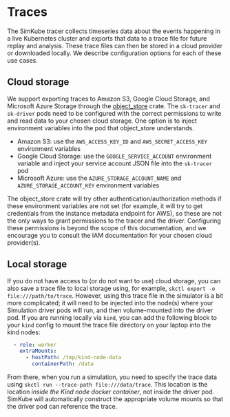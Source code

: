 <!--
template: docs.html
-->

# Traces

The SimKube tracer collects timeseries data about the events happening in a live Kubernetes cluster and exports that
data to a trace file for future replay and analysis.  These trace files can then be stored in a cloud provider or
downloaded locally.  We describe configuration options for each of these use cases.

## Cloud storage

We support exporting traces to Amazon S3, Google Cloud Storage, and Microsoft Azure Storage through the
[object\_store](https://docs.rs/object_store/latest/object_store/) crate.  The `sk-tracer` and `sk-driver` pods need to
be configured with the correct permissions to write and read data to your chosen cloud storage.  One option is to inject
environment variables into the pod that object\_store understands.

- Amazon S3: use the `AWS_ACCESS_KEY_ID` and `AWS_SECRET_ACCESS_KEY` environment variables
- Google Cloud Storage: use the `GOOGLE_SERVICE_ACCOUNT` environment variable and inject your service account JSON file
  into the `sk-tracer` pod
- Microsoft Azure: use the `AZURE_STORAGE_ACCOUNT_NAME` and `AZURE_STORAGE_ACCOUNT_KEY` environment variables

The object\_store crate will try other authentication/authorization methods if these environment variables are not set
(for example, it will try to get credentials from the instance metadata endpoint for AWS), so these are not the only
ways to grant permissions to the tracer and the driver.  Configuring these permissions is beyond the scope of this
documentation, and we encourage you to consult the IAM documentation for your chosen cloud provider(s).

## Local storage

If you do not have access to (or do not want to use) cloud storage, you can also save a trace file to local storage
using, for example, `skctl export -o file:///path/to/trace`.  However, using this trace file in the simulator is a bit
more complicated; it will need to be injected into the node(s) where your Simulation driver pods will run, and then
volume-mounted into the driver pod.  If you are running locally via `kind`, you can add the following block to your
`kind` config to mount the trace file directory on your laptop into the kind nodes:

```yaml
  - role: worker
    extraMounts:
      - hostPath: /tmp/kind-node-data
        containerPath: /data
```

From there, when you run a simulation, you need to specify the trace data using `skctl run --trace-path
file:///data/trace`.  This location is the location _inside the Kind node docker container_, not inside the driver pod.
SimKube will automatically construct the appropriate volume mounts so that the driver pod can reference the trace.

